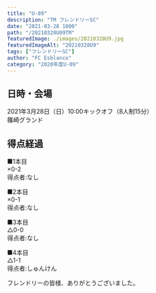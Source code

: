```yaml
---
title: "U-09"
description: "TM フレンドリーSC"
date: "2021-03-28 1000"
path: "/20210328U09TM"
featuredImage: ./images/20210328U9.jpg
featuredImageAlt: "20210328U9"
tags: ["フレンドリーSC"]
author: "FC Esblanco"
category: "2020年度U-09"
---
```


## 日時・会場

2021年3月28日（日）10:00キックオフ（8人制15分）<br>
篠崎グランド

## 得点経過

■1本目<br>
×0-2<br>
得点者:なし

■2本目<br>
×0-1<br>
得点者:なし

■3本目<br>
△0-0<br>
得点者:なし

■4本目<br>
△1-1<br>
得点者:しゅんけん


フレンドリーの皆様、ありがとうございました。
